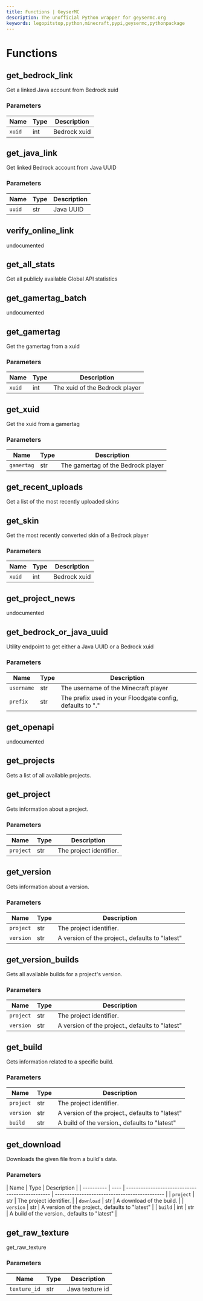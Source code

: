 ```yaml
---
title: Functions | GeyserMC
description: The unofficial Python wrapper for geysermc.org
keywords: legopitstop,python,minecraft,pypi,geysermc,pythonpackage
---
```


# Functions

## get_bedrock_link

Get a linked Java account from Bedrock xuid

### Parameters

| Name   | Type | Description  |
| ------ | ---- | ------------ |
| `xuid` | int  | Bedrock xuid |

## get_java_link

Get linked Bedrock account from Java UUID

### Parameters

| Name   | Type | Description |
| ------ | ---- | ----------- |
| `uuid` | str  | Java UUID   |

## verify_online_link

undocumented

## get_all_stats

Get all publicly available Global API statistics

## get_gamertag_batch

undocumented

## get_gamertag

Get the gamertag from a xuid

### Parameters

| Name   | Type | Description                    |
| ------ | ---- | ------------------------------ |
| `xuid` | int  | The xuid of the Bedrock player |

## get_xuid

Get the xuid from a gamertag

### Parameters

| Name       | Type | Description                        |
| ---------- | ---- | ---------------------------------- |
| `gamertag` | str  | The gamertag of the Bedrock player |

## get_recent_uploads

Get a list of the most recently uploaded skins

## get_skin

Get the most recently converted skin of a Bedrock player

### Parameters

| Name   | Type | Description  |
| ------ | ---- | ------------ |
| `xuid` | int  | Bedrock xuid |

## get_project_news

undocumented

## get_bedrock_or_java_uuid

Utility endpoint to get either a Java UUID or a Bedrock xuid

### Parameters

| Name       | Type | Description                                               |
| ---------- | ---- | --------------------------------------------------------- |
| `username` | str  | The username of the Minecraft player                      |
| `prefix`   | str  | The prefix used in your Floodgate config, defaults to "." |

## get_openapi

undocumented

## get_projects

Gets a list of all available projects.

## get_project

Gets information about a project.

### Parameters

| Name      | Type | Description             |
| --------- | ---- | ----------------------- |
| `project` | str  | The project identifier. |

## get_version

Gets information about a version.

### Parameters

| Name      | Type | Description                                     |
| --------- | ---- | ----------------------------------------------- |
| `project` | str  | The project identifier.                         |
| `version` | str  | A version of the project., defaults to "latest" |

## get_version_builds

Gets all available builds for a project's version.

### Parameters

| Name      | Type | Description                                     |
| --------- | ---- | ----------------------------------------------- |
| `project` | str  | The project identifier.                         |
| `version` | str  | A version of the project., defaults to "latest" |

## get_build

Gets information related to a specific build.

### Parameters

| Name      | Type | Description                                     |
| --------- | ---- | ----------------------------------------------- |
| `project` | str  | The project identifier.                         |
| `version` | str  | A version of the project., defaults to "latest" |
| `build`   | str  | A build of the version., defaults to "latest"   |

## get_download

Downloads the given file from a build's data.

### Parameters

| Name       | Type | Description                                     |
| ---------- | ---- | ----------------------------------------------- | --------------------------------------------- |
| `project`  | str  | The project identifier.                         |
| `download` | str  | A download of the build.                        |
| `version`  | str  | A version of the project., defaults to "latest" |
| `build`    | int  | str                                             | A build of the version., defaults to "latest" |

## get_raw_texture

get_raw_texture

### Parameters

| Name         | Type | Description     |
| ------------ | ---- | --------------- |
| `texture_id` | str  | Java texture id |
